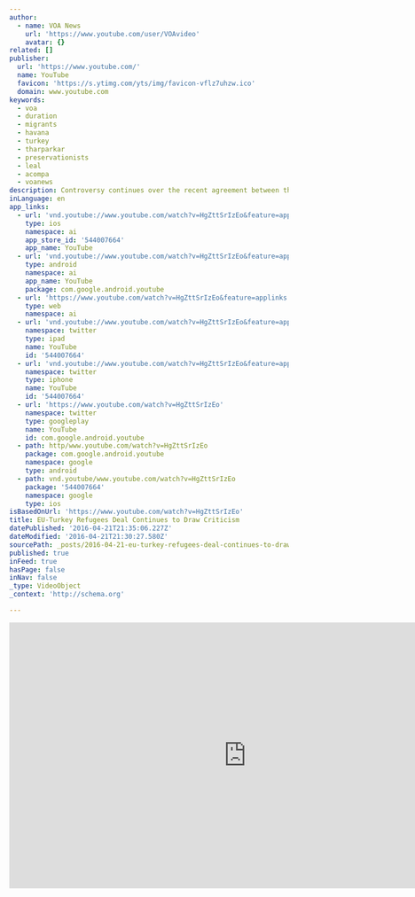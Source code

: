 ```yaml
---
author:
  - name: VOA News
    url: 'https://www.youtube.com/user/VOAvideo'
    avatar: {}
related: []
publisher:
  url: 'https://www.youtube.com/'
  name: YouTube
  favicon: 'https://s.ytimg.com/yts/img/favicon-vflz7uhzw.ico'
  domain: www.youtube.com
keywords:
  - voa
  - duration
  - migrants
  - havana
  - turkey
  - tharparkar
  - preservationists
  - leal
  - acompa
  - voanews
description: Controversy continues over the recent agreement between the European Union and Turkey to deport newly arrived migrants in Greece back to Turkey. There are st...
inLanguage: en
app_links:
  - url: 'vnd.youtube://www.youtube.com/watch?v=HgZttSrIzEo&feature=applinks'
    type: ios
    namespace: ai
    app_store_id: '544007664'
    app_name: YouTube
  - url: 'vnd.youtube://www.youtube.com/watch?v=HgZttSrIzEo&feature=applinks'
    type: android
    namespace: ai
    app_name: YouTube
    package: com.google.android.youtube
  - url: 'https://www.youtube.com/watch?v=HgZttSrIzEo&feature=applinks'
    type: web
    namespace: ai
  - url: 'vnd.youtube://www.youtube.com/watch?v=HgZttSrIzEo&feature=applinks'
    namespace: twitter
    type: ipad
    name: YouTube
    id: '544007664'
  - url: 'vnd.youtube://www.youtube.com/watch?v=HgZttSrIzEo&feature=applinks'
    namespace: twitter
    type: iphone
    name: YouTube
    id: '544007664'
  - url: 'https://www.youtube.com/watch?v=HgZttSrIzEo'
    namespace: twitter
    type: googleplay
    name: YouTube
    id: com.google.android.youtube
  - path: http/www.youtube.com/watch?v=HgZttSrIzEo
    package: com.google.android.youtube
    namespace: google
    type: android
  - path: vnd.youtube/www.youtube.com/watch?v=HgZttSrIzEo
    package: '544007664'
    namespace: google
    type: ios
isBasedOnUrl: 'https://www.youtube.com/watch?v=HgZttSrIzEo'
title: EU-Turkey Refugees Deal Continues to Draw Criticism
datePublished: '2016-04-21T21:35:06.227Z'
dateModified: '2016-04-21T21:30:27.580Z'
sourcePath: _posts/2016-04-21-eu-turkey-refugees-deal-continues-to-draw-criticism.md
published: true
inFeed: true
hasPage: false
inNav: false
_type: VideoObject
_context: 'http://schema.org'

---
```

<iframe src="https://cdn.embedly.com/widgets/media.html?src=https%3A%2F%2Fwww.youtube.com%2Fembed%2FHgZttSrIzEo%3Ffeature%3Doembed&amp;url=https%3A%2F%2Fwww.youtube.com%2Fwatch%3Fv%3DHgZttSrIzEo&amp;image=https%3A%2F%2Fi.ytimg.com%2Fvi%2FHgZttSrIzEo%2Fhqdefault.jpg&amp;key=b7d04c9b404c499eba89ee7072e1c4f7&amp;type=text%2Fhtml&amp;schema=youtube" width="854" height="480" scrolling="no" frameborder="0" allowfullscreen="" style=""></iframe>